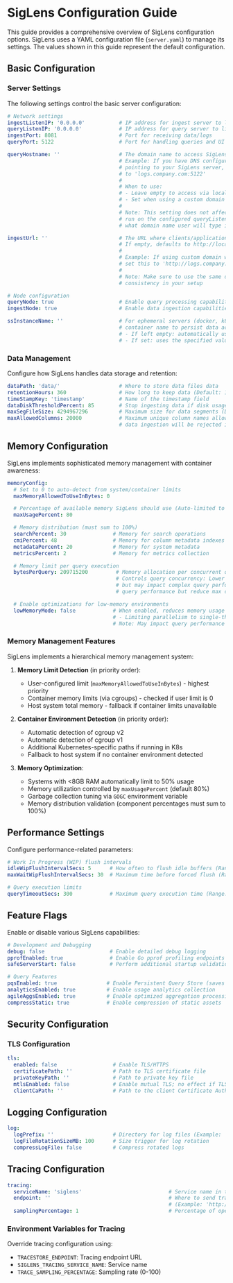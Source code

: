 # SigLens Configuration Guide

This guide provides a comprehensive overview of SigLens configuration options. SigLens uses a YAML configuration file (`server.yaml`) to manage its settings.
The values shown in this guide represent the default configuration.

## Basic Configuration

### Server Settings

The following settings control the basic server configuration:

```yaml
# Network settings
ingestListenIP: '0.0.0.0'           # IP address for ingest server to listen on
queryListenIP: '0.0.0.0'            # IP address for query server to listen on
ingestPort: 8081                    # Port for receiving data/logs
queryPort: 5122                     # Port for handling queries and UI access

queryHostname: ''                   # The domain name to access SigLens UI
                                    # Example: If you have DNS configured for logs.company.com
                                    # pointing to your SigLens server, then set the value 
                                    # to 'logs.company.com:5122'
                                    #
                                    # When to use:
                                    # - Leave empty to access via localhost
                                    # - Set when using a custom domain with DNS pointing to your SigLens server
                                    #
                                    # Note: This setting does not affect where the server runs (it will still 
                                    # run on the configured queryListenIP and queryPort). It only tells SigLens
                                    # what domain name user will type in their browser to access the service.

ingestUrl: ''                       # The URL where clients/applications will send logs to SigLens
                                    # If empty, defaults to http://localhost:8081
                                    #
                                    # Example: If using custom domain with queryHostname 'logs.company.com:5122',
                                    # set this to 'http://logs.company.com:8081'
                                    #
                                    # Note: Make sure to use the same domain as queryHostname to maintain
                                    # consistency in your setup

# Node configuration
queryNode: true                     # Enable query processing capabilities
ingestNode: true                    # Enable data ingestion capabilities

ssInstanceName: ''                  # For ephemeral servers (docker, k8s) set this variable to unique
                                    # container name to persist data across restarts 
                                    # - If left empty: automatically uses system hostname
                                    # - If set: uses the specified value as instance name (Example: 'sigsingle')
```

### Data Management

Configure how SigLens handles data storage and retention:

```yaml
dataPath: 'data/'                   # Where to store data files data
retentionHours: 360                 # How long to keep data (Default: 15 days)
timeStampKey: 'timestamp'           # Name of the timestamp field
dataDiskThresholdPercent: 85        # Stop ingesting data if disk usage exceeds this percentage
maxSegFileSize: 4294967296          # Maximum size for data segments (Default: 4GB)
maxAllowedColumns: 20000            # Maximum unique column names allowed across all indexes,
                                    # data ingestion will be rejected if this limit is exceeded
```

## Memory Configuration

SigLens implements sophisticated memory management with container awareness:

```yaml
memoryConfig:
  # Set to 0 to auto-detect from system/container limits
  maxMemoryAllowedToUseInBytes: 0

  # Percentage of available memory SigLens should use (Auto-limited to 50% if system has <8GB RAM )
  maxUsagePercent: 80

  # Memory distribution (must sum to 100%)
  searchPercent: 30               # Memory for search operations
  cmiPercent: 48                  # Memory for column metadata indexes
  metadataPercent: 20             # Memory for system metadata
  metricsPercent: 2               # Memory for metrics collection

  # Memory limit per query execution
  bytesPerQuery: 209715200         # Memory allocation per concurrent query (Default: 200MB)
                                   # Controls query concurrency: Lower values allow more concurrent queries
                                   # but may impact complex query performance. Higher values improve complex
                                   # query performance but reduce max concurrent queries.

  # Enable optimizations for low-memory environments
  lowMemoryMode: false            # When enabled, reduces memory usage by:
                                  # - Limiting parallelism to single-threaded 
                                  # Note: May impact query performance
```

### Memory Management Features

SigLens implements a hierarchical memory management system:

1. **Memory Limit Detection** (in priority order):

   - User-configured limit (`maxMemoryAllowedToUseInBytes`) - highest priority
   - Container memory limits (via cgroups) - checked if user limit is 0
   - Host system total memory - fallback if container limits unavailable

2. **Container Environment Detection** (in priority order):

   - Automatic detection of cgroup v2
   - Automatic detection of cgroup v1
   - Additional Kubernetes-specific paths if running in K8s
   - Fallback to host system if no container environment detected

3. **Memory Optimization**:
   - Systems with \<8GB RAM automatically limit to 50% usage
   - Memory utilization controlled by `maxUsagePercent` (default 80%)
   - Garbage collection tuning via `GOGC` environment variable
   - Memory distribution validation (component percentages must sum to 100%)

## Performance Settings

Configure performance-related parameters:

```yaml
# Work In Progress (WIP) flush intervals
idleWipFlushIntervalSecs: 5      # How often to flush idle buffers (Range: 5-60 seconds)
maxWaitWipFlushIntervalSecs: 30  # Maximum time before forced flush (Range: 5-60 seconds)

# Query execution limits
queryTimeoutSecs: 300            # Maximum query execution time (Range: 60-1800 seconds)
```

## Feature Flags

Enable or disable various SigLens capabilities:

```yaml
# Development and Debugging
debug: false                     # Enable detailed debug logging
pprofEnabled: true               # Enable Go pprof profiling endpoints
safeServerStart: false           # Perform additional startup validations

# Query Features
pqsEnabled: true                # Enable Persistent Query Store (saves query history)
analyticsEnabled: true          # Enable usage analytics collection
agileAggsEnabled: true          # Enable optimized aggregation processing
compressStatic: true            # Enable compression of static assets
```

## Security Configuration

### TLS Configuration

```yaml
tls:
  enabled: false                  # Enable TLS/HTTPS
  certificatePath: ''             # Path to TLS certificate file
  privateKeyPath: ''              # Path to private key file
  mtlsEnabled: false              # Enable mutual TLS; no effect if TLS is disabled
  clientCaPath: ''                # Path to the client Certificate Authority file. Required for mTLS.
```

## Logging Configuration

```yaml
log:
  logPrefix: ''                   # Directory for log files (Example: './logs/')
  logFileRotationSizeMB: 100      # Size trigger for log rotation
  compressLogFile: false          # Compress rotated logs
```

## Tracing Configuration

```yaml
tracing:
  serviceName: 'siglens'                            # Service name in traces
  endpoint: ''                                      # Where to send traces    
                                                    # (Example: 'http://localhost:5122/otlp/v1/traces')
  samplingPercentage: 1                             # Percentage of operations to trace (0-100)
```

### Environment Variables for Tracing

Override tracing configuration using:

- `TRACESTORE_ENDPOINT`: Tracing endpoint URL
- `SIGLENS_TRACING_SERVICE_NAME`: Service name
- `TRACE_SAMPLING_PERCENTAGE`: Sampling rate (0-100)
